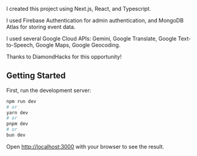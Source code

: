 I created this project using Next.js, React, and Typescript.

I used Firebase Authentication for admin authentication, and MongoDB Atlas for storing event data.

I used several Google Cloud APIs: Gemini, Google Translate, Google Text-to-Speech, Google Maps, Google Geocoding.

Thanks to DiamondHacks for this opportunity!

## Getting Started

First, run the development server:

```bash
npm run dev
# or
yarn dev
# or
pnpm dev
# or
bun dev
```

Open [http://localhost:3000](http://localhost:3000) with your browser to see the result.
